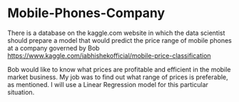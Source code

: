 # Mobile-Phones-Company

There is a database on the kaggle.com website in which the data scientist should prepare a model that would predict the price range of mobile phones at a company governed by Bob
https://www.kaggle.com/iabhishekofficial/mobile-price-classification

Bob would like to know what prices are profitable and efficient in the mobile market business. My job was to find out what range of prices is preferable, as mentioned.
I will use a Linear Regression model for this particular situation.
